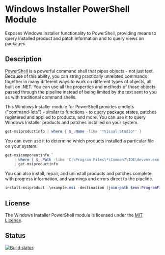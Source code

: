 # Windows Installer PowerShell Module

Exposes Windows Installer functionality to PowerShell, providing means to query installed product and patch information and to query views on packages.

## Description

[PowerShell](http://www.microsoft.com/powershell) is a powerful command shell that pipes objects - not just text. Because of this ability, you can string practically unrelated commands together in many different ways to work on different types of objects, all built on .NET. You can use all the properties and methods of those objects passed through the pipeline instead of being limited by the text sent to you as with traditional command shells.

 This Windows Installer module for PowerShell provides cmdlets ("command-lets") - similar to functions - to query package states, patches registered and applied to products, and more. You can use it to query Windows Installer products and patches installed on your system.

``` powershell
get-msiproductinfo | where { $_.Name -like '*Visual Studio*' }
```

You can even use it to determine which products installed a particular file on your system.

``` powershell
get-msicomponentinfo `
    | where { $_.Path -like 'C:\Program Files\*\Common7\IDE\devenv.exe'} `
    | get-msiproductinfo
```

You can also install, repair, and uninstall products and patches complete with progress information, and warnings and errors direct to the pipeline.

``` powershell
install-msiproduct .\example.msi -destination (join-path $env:ProgramFiles Example)
```

## License

The Windows Installer PowerShell module is licensed under the [MIT License](LICENSE.txt).

## Status

[![Build status](https://ci.appveyor.com/api/projects/status/251twb4wvywq0vei?svg=true)](https://ci.appveyor.com/project/heaths/psmsi)
